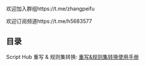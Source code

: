 欢迎加入群组https://t.me/zhangpeifu

欢迎订阅频道https://t.me/h5683577

## 目录
Script Hub 重写 & 规则集转换:  [重写&规则集转换使用手册](https://github.com/Script-Hub-Org/Script-Hub/wiki)  


<!--
**chengkongyiban/chengkongyiban** is a ✨ _special_ ✨ repository because its `README.md` (this file) appears on your GitHub profile.

Here are some ideas to get you started:

- 🔭 I’m currently working on ...
- 🌱 I’m currently learning ...
- 👯 I’m looking to collaborate on ...
- 🤔 I’m looking for help with ...
- 💬 Ask me about ...
- 📫 How to reach me: ...
- 😄 Pronouns: ...
- ⚡ Fun fact: ...
-->
